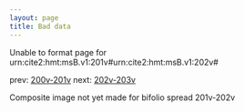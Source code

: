 ```yaml
---
layout: page
title: Bad data
---
```


Unable to format page for urn:cite2:hmt:msB.v1:201v#urn:cite2:hmt:msB.v1:202v#

prev: [200v-201v](../200v-201v/) next: [202v-203v](../202v-203v/)

Composite image not yet made for bifolio spread 201v-202v

